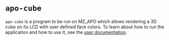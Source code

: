 # `apo-cube`

`apo-cube` is a program to be run on MZ_APO which allows rendering a 3D cube on
its LCD with user defined face colors. To learn about how to run the application and how to use it, see the [user documentation](/docs/user.md).
